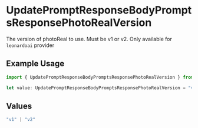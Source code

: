 # UpdatePromptResponseBodyPromptsResponsePhotoRealVersion

The version of photoReal to use. Must be v1 or v2. Only available for `leonardoai` provider

## Example Usage

```typescript
import { UpdatePromptResponseBodyPromptsResponsePhotoRealVersion } from "orq-poc-typescript-multi-env-version/models/operations";

let value: UpdatePromptResponseBodyPromptsResponsePhotoRealVersion = "v2";
```

## Values

```typescript
"v1" | "v2"
```